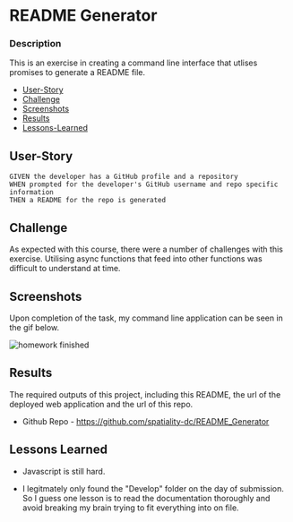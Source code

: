 # README Generator

### Description

This is an exercise in creating a command line interface that utlises promises to generate a README file.

- [User-Story](##User-Story)
- [Challenge](##Challenge)
- [Screenshots](##Screenshots)
- [Results](##Results)
- [Lessons-Learned](##Lessons-Learned)

## User-Story

```
GIVEN the developer has a GitHub profile and a repository
WHEN prompted for the developer's GitHub username and repo specific information
THEN a README for the repo is generated
```

## Challenge

As expected with this course, there were a number of challenges with this exercise. Utilising async functions that feed into other functions was difficult to understand at time.

## Screenshots

Upon completion of the task, my command line application can be seen in the gif below.

![homework finished](./assets/img/homework_completed.png)

## Results

The required outputs of this project, including this README, the url of the deployed web application and the url of this repo.

- Github Repo - https://github.com/spatiality-dc/README_Generator

## Lessons Learned

- Javascript is still hard.

- I legitmately only found the "Develop" folder on the day of submission. So I guess one lesson is to read the documentation thoroughly and avoid breaking my brain trying to fit everything into on file.
